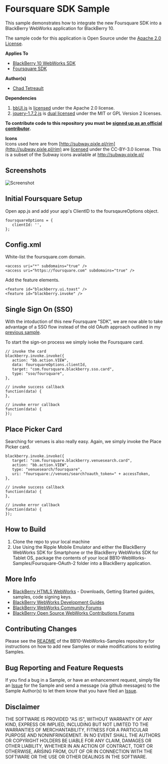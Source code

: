 # Foursquare SDK Sample

This sample demonstrates how to integrate the new Foursquare SDK into a BlackBerry WebWorks application for BlackBerry 10.

The sample code for this application is Open Source under the [Apache 2.0 License](http://www.apache.org/licenses/LICENSE-2.0.html).

**Applies To**

* [BlackBerry 10 WebWorks SDK](https://developer.blackberry.com/html5/download/sdk) 
* [Foursquare SDK](http://engineering.foursquare.com/2013/01/31/native-app-integration-like-never-before-the-foursquare-for-blackberry-10-sdk/)

**Author(s)** 

* [Chad Tetreault](http://www.twitter.com/chadtatro)

**Dependencies**

1. [bbUI.js](https://github.com/blackberry/bbUI.js) is [licensed](https://github.com/blackberry/bbUI.js/blob/master/LICENSE) under the Apache 2.0 license.
2. [jquery-1.7.2.js](http://code.jquery.com/jquery-1.7.2.js) is [dual licensed](http://jquery.org/license/) under the MIT or GPL Version 2 licenses.

**To contribute code to this repository you must be [signed up as an official contributor](http://blackberry.github.com/howToContribute.html).**

**Icons**<br/>
Icons used here are from [http://subway.pixle.pl/rim](http://subway.pixle.pl/rim) are [licensed](http://creativecommons.org/licenses/by/3.0/) under the CC-BY-3.0 license.  This is a subset of the Subway icons available at http://subway.pixle.pl/

## Screenshots 

![Screenshot](https://raw.github.com/blackberry/BB10-WebWorks-Samples/master/Foursquare-Cards/screenshot.png)

## Initial Foursquare Setup

Open app.js and add your app's ClientID to the foursqaureOptions object.

```
foursquareOptions = {
   clientId: '',
};
```
## Config.xml 

White-list the foursquare.com domain.

```
<access uri="*" subdomains="true" />
<access uri="https://foursquare.com" subdomains="true" />    
```

Add the feature elements.
```
<feature id="blackberry.ui.toast" />
<feature id="blackberry.invoke" />
```

## Single Sign On (SSO)

With the intoduction of this new Foursquare "SDK", we are now able to take advantage of a SSO flow instead of the old OAuth approach outlined in my [previous sample](https://github.com/blackberry/BB10-WebWorks-Samples/tree/master/Foursquare-OAuth-2).

To start the sign-on process we simply ivoke the Foursquare card.

```
// invoke the card
blackberry.invoke.invoke({
   action: "bb.action.VIEW",
   data: foursquareOptions.clientId,
   target: "com.foursquare.blackberry.sso.card",
   type: "sso/foursquare",
}, 

// invoke success callback
function(data) {
},

// invoke error callback
function(data) {
});

```

## Place Picker Card

Searching for venues is also really easy.  Again, we simply invoke the Place Picker card.
		
```
blackberry.invoke.invoke({
   target: "com.foursquare.blackberry.venuesearch.card",
   action: "bb.action.VIEW",
   type: "venuesearch/foursquare",
   uri: "foursquare://venues/search?oauth_token=" + accessToken,
},

// invoke success callback
function(data) {
},

// invoke error callback
function(data) {
});
```

## How to Build

1. Clone the repo to your local machine
2. Use Using the Ripple Mobile Emulator and either the BlackBerry WebWorks SDK for Smartphone or the BlackBerry WebWorks SDK for Tablet OS, package the contents of your local BB10-WebWorks-Samples/Foursquare-OAuth-2 folder into a BlackBerry application.

## More Info

* [BlackBerry HTML5 WebWorks](https://bdsc.webapps.blackberry.com/html5/) - Downloads, Getting Started guides, samples, code signing keys.
* [BlackBerry WebWorks Development Guides](https://bdsc.webapps.blackberry.com/html5/documentation)
* [BlackBerry WebWorks Community Forums](http://supportforums.blackberry.com/t5/Web-and-WebWorks-Development/bd-p/browser_dev)
* [BlackBerry Open Source WebWorks Contributions Forums](http://supportforums.blackberry.com/t5/BlackBerry-WebWorks/bd-p/ww_con)


## Contributing Changes

Please see the [README](https://github.com/blackberry/BB10-WebWorks-Samples) of the BB10-WebWorks-Samples repository for instructions on how to add new Samples or make modifications to existing Samples.


## Bug Reporting and Feature Requests

If you find a bug in a Sample, or have an enhancement request, simply file an [Issue](https://github.com/blackberry/BB10-WebWorks-Samples/issues) for the Sample and send a message (via github messages) to the Sample Author(s) to let them know that you have filed an [Issue](https://github.com/blackberry/BB10-WebWorks-Samples/issues).

## Disclaimer

THE SOFTWARE IS PROVIDED "AS IS", WITHOUT WARRANTY OF ANY KIND, EXPRESS OR IMPLIED, INCLUDING BUT NOT LIMITED TO THE WARRANTIES OF MERCHANTABILITY, FITNESS FOR A PARTICULAR PURPOSE AND NONINFRINGEMENT. IN NO EVENT SHALL THE AUTHORS OR COPYRIGHT HOLDERS BE LIABLE FOR ANY CLAIM, DAMAGES OR OTHER LIABILITY, WHETHER IN AN ACTION OF CONTRACT, TORT OR OTHERWISE, ARISING FROM, OUT OF OR IN CONNECTION WITH THE SOFTWARE OR THE USE OR OTHER DEALINGS IN THE SOFTWARE.